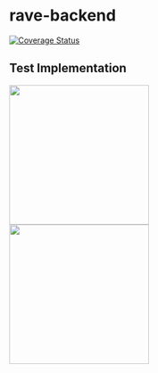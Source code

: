 # rave-backend
[![Coverage Status](https://coveralls.io/repos/github/theresasogunle/rave-backend/badge.svg?branch=master)](https://coveralls.io/github/theresasogunle/rave-backend?branch=master)

## Test Implementation

<a href="https://ravemovies.herokuapp.com" target="_blank" style="margin-right: 15px"><img src="http://imglibv3.successbyemail.com/ImgLib/a564641c-6f39-409b-8c1e-6e006b13b9b2/ViewNowButton.png" width="250px"></a>
<a href="https://github.com/theresasogunle/movie-app" target="_blank" style="margin-right: 15px"><img src="https://www.aha.io/assets/github.7433692cabbfa132f34adb034e7909fa.png" width="250px"></a>

